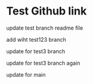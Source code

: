 # Test Github link

update test branch readme file

add wiht test123 branch

update for test3 branch

update for test3 branch again

update for main